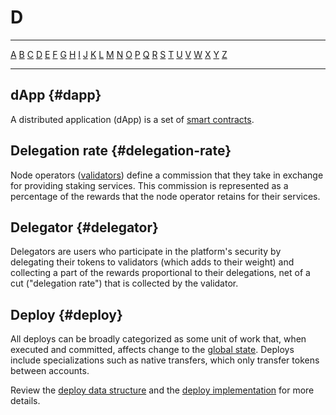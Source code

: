 # D

---

[A](A.md) [B](B.md) [C](C.md) [D](D.md) [E](E.md) [F](F.md) [G](G.md) [H](H.md) [I](I.md) [J](J.md) [K](K.md) [L](L.md) [M](M.md) [N](N.md) [O](O.md) [P](P.md) [Q](Q.md) [R](R.md) [S](S.md) [T](T.md) [U](U.md) [V](V.md) [W](W.md) [X](X.md) [Y](Y.md) [Z](Z.md)

---

## dApp {#dapp}

A distributed application (dApp) is a set of [smart contracts](S.md#smart-contract).

## Delegation rate {#delegation-rate}

Node operators ([validators](V.md#validator)) define a commission that they take in exchange for providing staking services. This commission is represented as a percentage of the rewards that the node operator retains for their services.

## Delegator {#delegator}

Delegators are users who participate in the platform's security by delegating their tokens to validators (which adds to their weight) and collecting a part of the rewards proportional to their delegations, net of a cut ("delegation rate") that is collected by the validator.

## Deploy {#deploy}

All deploys can be broadly categorized as some unit of work that, when executed and committed, affects change to the [global state](G.md#global-state). Deploys include specializations such as native transfers, which only transfer tokens between accounts.

Review the [deploy data structure](https://docs.casperlabs.io/en/latest/implementation/serialization-standard.html?highlight=deploy#deploy) and the [deploy implementation](https://github.com/casper-network/casper-node/blob/master/node/src/types/deploy.rs#L475) for more details.
